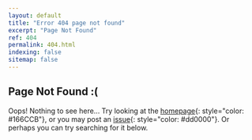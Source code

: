 ```yaml
---
layout: default
title: "Error 404 page not found"
excerpt: "Page Not Found"
ref: 404
permalink: 404.html
indexing: false
sitemap: false
---
```


## Page Not Found :(

Oops! Nothing to see here...
Try looking at the [homepage][1]{: style="color: #166CCB"}, or you may post an [issue][2]{: style="color: #dd0000"}.
Or perhaps you can try searching for it below.
<script>
  var GOOG_FIXURL_LANG = 'en';
  var GOOG_FIXURL_SITE = '{{ site.url }}'
</script>
<script src="https://linkhelp.clients.google.com/tbproxy/lh/wm/fixurl.js">
</script>

[1]: / "front page"
[2]: https://github.com/dfolio/dfolio.github.io/issues/new?title=Missing%20Page&body=I%20found%20a%20mixing%20page%20&labels[]=bug&assignee=dfolio "Remember that all I am offering is the truth. Nothing more."
